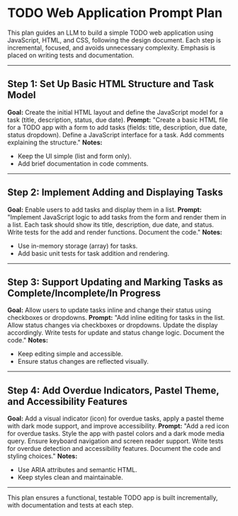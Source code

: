 # TODO Web Application Prompt Plan

This plan guides an LLM to build a simple TODO web application using JavaScript, HTML, and CSS, following the design document. Each step is incremental, focused, and avoids unnecessary complexity. Emphasis is placed on writing tests and documentation.

---

## Step 1: Set Up Basic HTML Structure and Task Model

**Goal:** Create the initial HTML layout and define the JavaScript model for a task (title, description, status, due date).
**Prompt:**
"Create a basic HTML file for a TODO app with a form to add tasks (fields: title, description, due date, status dropdown). Define a JavaScript interface for a task. Add comments explaining the structure."
**Notes:**

- Keep the UI simple (list and form only).
- Add brief documentation in code comments.

---

## Step 2: Implement Adding and Displaying Tasks

**Goal:** Enable users to add tasks and display them in a list.
**Prompt:**
"Implement JavaScript logic to add tasks from the form and render them in a list. Each task should show its title, description, due date, and status. Write tests for the add and render functions. Document the code."
**Notes:**

- Use in-memory storage (array) for tasks.
- Add basic unit tests for task addition and rendering.

---

## Step 3: Support Updating and Marking Tasks as Complete/Incomplete/In Progress

**Goal:** Allow users to update tasks inline and change their status using checkboxes or dropdowns.
**Prompt:**
"Add inline editing for tasks in the list. Allow status changes via checkboxes or dropdowns. Update the display accordingly. Write tests for update and status change logic. Document the code."
**Notes:**

- Keep editing simple and accessible.
- Ensure status changes are reflected visually.

---

## Step 4: Add Overdue Indicators, Pastel Theme, and Accessibility Features

**Goal:** Add a visual indicator (icon) for overdue tasks, apply a pastel theme with dark mode support, and improve accessibility.
**Prompt:**
"Add a red icon for overdue tasks. Style the app with pastel colors and a dark mode media query. Ensure keyboard navigation and screen reader support. Write tests for overdue detection and accessibility features. Document the code and styling choices."
**Notes:**

- Use ARIA attributes and semantic HTML.
- Keep styles clean and maintainable.

---

This plan ensures a functional, testable TODO app is built incrementally, with documentation and tests at each step.
